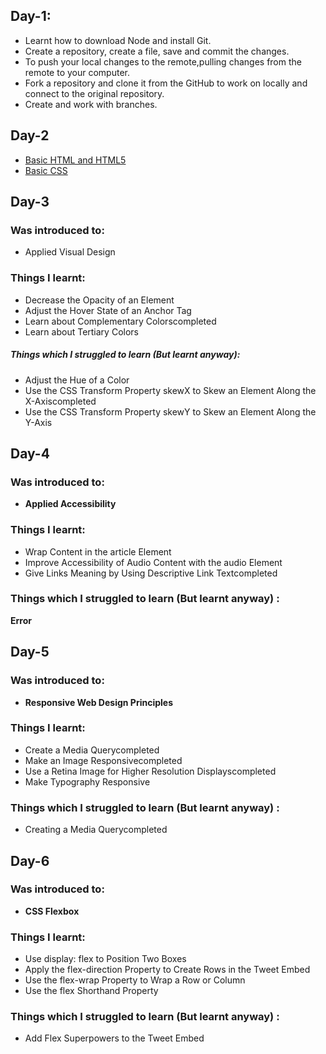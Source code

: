 ## Day-1:
 - Learnt how to download Node and install Git.
 - Create a repository, create a file, save and commit the changes.
 - To push your local changes to the remote,pulling changes from the remote to your computer.
 - Fork a repository and clone it from the GitHub to work on locally and connect to the original repository.
 - Create and work with branches.

## Day-2
- [Basic HTML and HTML5](http://beta.freecodecamp.com/en/map)
- [Basic CSS](http://beta.freecodecamp.com/en/map)

## Day-3 
### Was introduced to:
- Applied Visual Design

### Things I learnt:
- Decrease the Opacity of an Element
- Adjust the Hover State of an Anchor Tag
- Learn about Complementary Colorscompleted
- Learn about Tertiary Colors

##### Things which I struggled to learn (But learnt anyway):
- Adjust the Hue of a Color
- Use the CSS Transform Property skewX to Skew an Element Along the X-Axiscompleted
- Use the CSS Transform Property skewY to Skew an Element Along the Y-Axis

## Day-4
### Was introduced to:
- **Applied Accessibility**

### Things I learnt:
- Wrap Content in the article Element
- Improve Accessibility of Audio Content with the audio Element
- Give Links Meaning by Using Descriptive Link Textcompleted

### Things which I struggled to learn (But learnt anyway) :
 **Error**

## Day-5
### Was introduced to:
- **Responsive Web Design Principles**

### Things I learnt:
- Create a Media Querycompleted
- Make an Image Responsivecompleted
- Use a Retina Image for Higher Resolution Displayscompleted
- Make Typography Responsive

### Things which I struggled to learn (But learnt anyway) :
- Creating a Media Querycompleted

## Day-6
### Was introduced to:
- **CSS Flexbox**

### Things I learnt:
- Use display: flex to Position Two Boxes
- Apply the flex-direction Property to Create Rows in the Tweet Embed
- Use the flex-wrap Property to Wrap a Row or Column
- Use the flex Shorthand Property
### Things which I struggled to learn (But learnt anyway) :
- Add Flex Superpowers to the Tweet Embed
